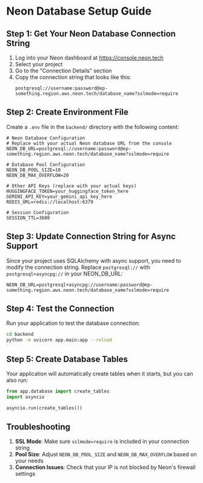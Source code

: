 # Neon Database Setup Guide

## Step 1: Get Your Neon Database Connection String

1. Log into your Neon dashboard at https://console.neon.tech
2. Select your project
3. Go to the "Connection Details" section
4. Copy the connection string that looks like this:
   ```
   postgresql://username:password@ep-something.region.aws.neon.tech/database_name?sslmode=require
   ```

## Step 2: Create Environment File

Create a `.env` file in the `backend/` directory with the following content:

```env
# Neon Database Configuration
# Replace with your actual Neon database URL from the console
NEON_DB_URL=postgresql://username:password@ep-something.region.aws.neon.tech/database_name?sslmode=require

# Database Pool Configuration
NEON_DB_POOL_SIZE=10
NEON_DB_MAX_OVERFLOW=20

# Other API Keys (replace with your actual keys)
HUGGINGFACE_TOKEN=your_huggingface_token_here
GEMINI_API_KEY=your_gemini_api_key_here
REDIS_URL=redis://localhost:6379

# Session Configuration
SESSION_TTL=3600
```

## Step 3: Update Connection String for Async Support

Since your project uses SQLAlchemy with async support, you need to modify the connection string. Replace `postgresql://` with `postgresql+asyncpg://` in your NEON_DB_URL:

```env
NEON_DB_URL=postgresql+asyncpg://username:password@ep-something.region.aws.neon.tech/database_name?sslmode=require
```

## Step 4: Test the Connection

Run your application to test the database connection:

```bash
cd backend
python -m uvicorn app.main:app --reload
```

## Step 5: Create Database Tables

Your application will automatically create tables when it starts, but you can also run:

```python
from app.database import create_tables
import asyncio

asyncio.run(create_tables())
```

## Troubleshooting

1. **SSL Mode**: Make sure `sslmode=require` is included in your connection string
2. **Pool Size**: Adjust `NEON_DB_POOL_SIZE` and `NEON_DB_MAX_OVERFLOW` based on your needs
3. **Connection Issues**: Check that your IP is not blocked by Neon's firewall settings 